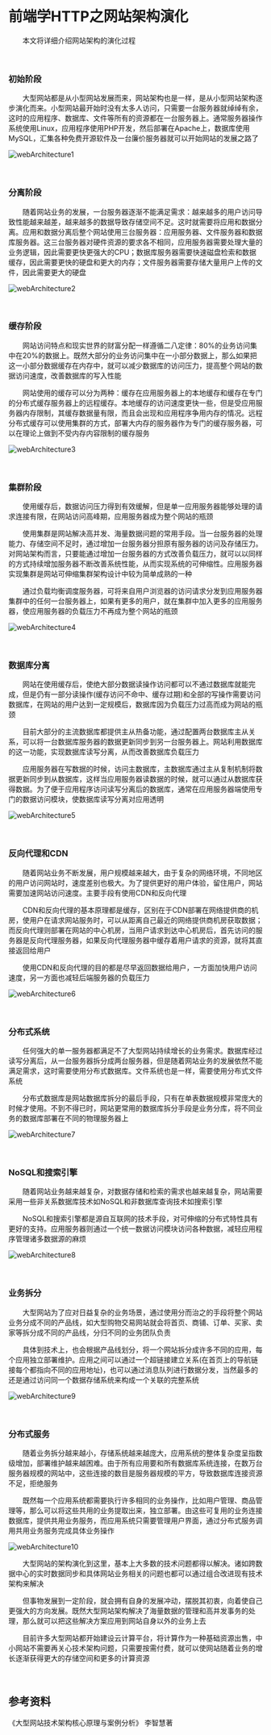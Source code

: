 # 前端学HTTP之网站架构演化

&emsp;&emsp;本文将详细介绍网站架构的演化过程

&nbsp;

### 初始阶段

&emsp;&emsp;大型网站都是从小型网站发展而来，网站架构也是一样，是从小型网站架构逐步演化而来。小型网站最开始时没有太多人访问，只需要一台服务器就绰绰有余，这时的应用程序、数据库、文件等所有的资源都在一台服务器上。通常服务器操作系统使用Linux，应用程序使用PHP开发，然后部署在Apache上，数据库使用MySQL，汇集各种免费开源软件及一台廉价服务器就可以开始网站的发展之路了

![webArchitecture1](https://pic.xiaohuochai.site/blog/HTTP_webArchitecture1.jpg)

&nbsp;

### 分离阶段

&emsp;&emsp;随着网站业务的发展，一台服务器逐渐不能满足需求：越来越多的用户访问导致性能越来越差，越来越多的数据导致存储空间不足。这时就需要将应用和数据分离。应用和数据分离后整个网站使用三台服务器：应用服务器、文件服务器和数据库服务器。这三台服务器对硬件资源的要求各不相同，应用服务器需要处理大量的业务逻辑，因此需要更快更强大的CPU；数据库服务器需要快速磁盘检索和数据缓存，因此需要更快的硬盘和更大的内存；文件服务器需要存储大量用户上传的文件，因此需要更大的硬盘

![webArchitecture2](https://pic.xiaohuochai.site/blog/HTTP_webArchitecture2.jpg)

&nbsp;

### 缓存阶段

&emsp;&emsp;网站访问特点和现实世界的财富分配一样遵循二八定律：80%的业务访问集中在20%的数据上。既然大部分的业务访问集中在一小部分数据上，那么如果把这一小部分数据缓存在内存中，就可以减少数据库的访问压力，提高整个网站的数据访问速度，改善数据库的写入性能

&emsp;&emsp;网站使用的缓存可以分为两种：缓存在应用服务器上的本地缓存和缓存在专门的分布式缓存服务器上的远程缓存。本地缓存的访问速度更快一些，但是受应用服务器内存限制，其缓存数据量有限，而且会出现和应用程序争用内存的情况。远程分布式缓存可以使用集群的方式，部署大内存的服务器作为专门的缓存服务器，可以在理论上做到不受内存内容限制的缓存服务

![webArchitecture3](https://pic.xiaohuochai.site/blog/HTTP_webArchitecture3.jpg)

&nbsp;

### 集群阶段

&emsp;&emsp;使用缓存后，数据访问压力得到有效缓解，但是单一应用服务器能够处理的请求连接有限，在网站访问高峰期，应用服务器成为整个网站的瓶颈

&emsp;&emsp;使用集群是网站解决高并发、海量数据问题的常用手段。当一台服务器的处理能力、存储空间不足时，通过增加一台服务器分担原有服务器的访问及存储压力。对网站架构而言，只要能通过增加一台服务器的方式改善负载压力，就可以以同样的方式持续增加服务器不断改善系统性能，从而实现系统的可伸缩性。应用服务器实现集群是网站可伸缩集群架构设计中较为简单成熟的一种

&emsp;&emsp;通过负载均衡调度服务器，可将来自用户浏览器的访问请求分发到应用服务器集群中的任何一台服务器上，如果有更多的用户，就在集群中加入更多的应用服务器，使应用服务器的负载压力不再成为整个网站的瓶颈

![webArchitecture4](https://pic.xiaohuochai.site/blog/HTTP_webArchitecture4.jpg)

&nbsp;

### 数据库分离

&emsp;&emsp;网站在使用缓存后，使绝大部分数据读操作访问都可以不通过数据库就能完成，但是仍有一部分读操作(缓存访问不命中、缓存过期)和全部的写操作需要访问数据库，在网站的用户达到一定规模后，数据库因为负载压力过高而成为网站的瓶颈

&emsp;&emsp;目前大部分的主流数据库都提供主从热备功能，通过配置两台数据库主从关系，可以将一台数据库服务器的数据更新同步到另一台服务器上。网站利用数据库的这一功能，实现数据库读写分离，从而改善数据库负载压力

&emsp;&emsp;应用服务器在写数据的时候，访问主数据库，主数据库通过主从复制机制将数据更新同步到从数据库，这样当应用服务器读数据的时候，就可以通过从数据库获得数据。为了便于应用程序访问读写分离后的数据库，通常在应用服务器端使用专门的数据访问模块，使数据库读写分离对应用透明

![webArchitecture5](https://pic.xiaohuochai.site/blog/HTTP_webArchitecture5.jpg)

&nbsp;

### 反向代理和CDN

&emsp;&emsp;随着网站业务不断发展，用户规模越来越大，由于复杂的网络环境，不同地区的用户访问网站时，速度差别也极大。为了提供更好的用户体验，留住用户，网站需要加速网站访问速度。主要手段有使用CDN和反向代理

&emsp;&emsp;CDN和反向代理的基本原理都是缓存，区别在于CDN部署在网络提供商的机房，使用户在请求网站服务时，可以从距离自己最近的网络提供商机房获取数据；而反向代理则部署在网站的中心机房，当用户请求到达中心机房后，首先访问的服务器是反向代理服务器，如果反向代理服务器中缓存着用户请求的资源，就将其直接返回给用户

&emsp;&emsp;使用CDN和反向代理的目的都是尽早返回数据给用户，一方面加快用户访问速度，另一方面也减轻后端服务器的负载压力

![webArchitecture6](https://pic.xiaohuochai.site/blog/HTTP_webArchitecture6.jpg)

&nbsp;

### 分布式系统

&emsp;&emsp;任何强大的单一服务器都满足不了大型网站持续增长的业务需求。数据库经过读写分离后，从一台服务器拆分成两台服务器，但是随着网站业务的发展依然不能满足需求，这时需要使用分布式数据库。文件系统也是一样，需要使用分布式文件系统

&emsp;&emsp;分布式数据库是网站数据库拆分的最后手段，只有在单表数据规模非常庞大的时候才使用。不到不得已时，网站更常用的数据库拆分手段是业务分库，将不同业务的数据库部署在不同的物理服务器上

![webArchitecture7](https://pic.xiaohuochai.site/blog/HTTP_webArchitecture7.jpg)

&nbsp;


### NoSQL和搜索引擎

&emsp;&emsp;随着网站业务越来越复杂，对数据存储和检索的需求也越来越复杂，网站需要采用一些非关系数据库技术如NoSQL和非数据库查询技术如搜索引擎

&emsp;&emsp;NoSQL和搜索引擎都是源自互联网的技术手段，对可伸缩的分布式特性具有更好的支持。应用服务器则通过一个统一数据访问模块访问各种数据，减轻应用程序管理诸多数据源的麻烦

![webArchitecture8](https://pic.xiaohuochai.site/blog/HTTP_webArchitecture8.jpg)

&nbsp;

### 业务拆分

&emsp;&emsp;大型网站为了应对日益复杂的业务场景，通过使用分而治之的手段将整个网站业务分成不同的产品线，如大型购物交易网站就会将首页、商铺、订单、买家、卖家等拆分成不同的产品线，分归不同的业务团队负责

&emsp;&emsp;具体到技术上，也会根据产品线划分，将一个网站拆分成许多不同的应用，每个应用独立部署维护。应用之间可以通过一个超链接建立关系(在首页上的导航链接每个都指向不同的应用地址)，也可以通过消息队列进行数据分发，当然最多的还是通过访问同一个数据存储系统来构成一个关联的完整系统

![webArchitecture9](https://pic.xiaohuochai.site/blog/HTTP_webArchitecture9.jpg)

&nbsp;

### 分布式服务

&emsp;&emsp;随着业务拆分越来越小，存储系统越来越庞大，应用系统的整体复杂度呈指数级增加，部署维护越来越困难。由于所有应用要和所有数据库系统连接，在数万台服务器规模的网站中，这些连接的数目是服务器规模的平方，导致数据库连接资源不足，拒绝服务

&emsp;&emsp;既然每一个应用系统都需要执行许多相同的业务操作，比如用户管理、商品管理等，那么可以将这些共用的业务提取出来，独立部署。由这些可复用的业务连接数据库，提供共用业务服务，而应用系统只需要管理用户界面，通过分布式服务调用共用业务服务完成具体业务操作

![webArchitecture10](https://pic.xiaohuochai.site/blog/HTTP_webArchitecture10.jpg)

&emsp;&emsp;大型网站的架构演化到这里，基本上大多数的技术问题都得以解决。诸如跨数据中心的实时数据同步和具体网站业务相关的问题也都可以通过组合改进现有技术架构来解决

&emsp;&emsp;但事物发展到一定阶段，就会拥有自身的发展冲动，摆脱其初衷，向着使自己更强大的方向发展。既然大型网站架构解决了海量数据的管理和高并发事务的处理，那么就可以把这些解决方案应用到网站自身以外的业务上去

&emsp;&emsp;目前许多大型网站都开始建设云计算平台，将计算作为一种基础资源出售，中小网站不需要再关心技术架构问题，只需要按需付费，就可以使网站随着业务的增长逐渐获得更大的存储空间和更多的计算资源

&nbsp;

## 参考资料

《大型网站技术架构核心原理与案例分析》 李智慧著

